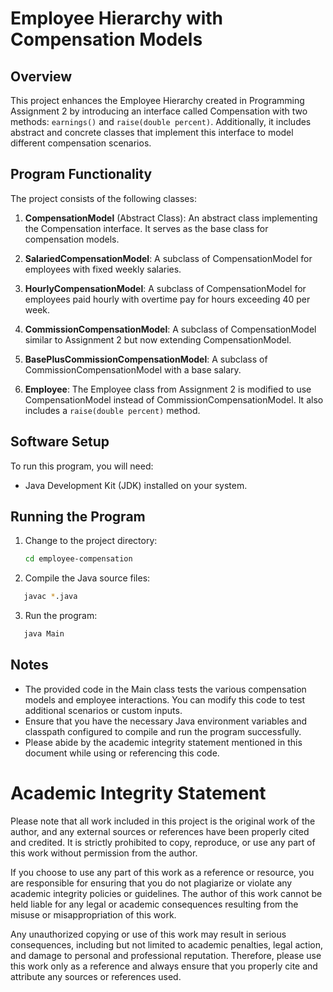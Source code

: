 # Employee Hierarchy with Compensation Models

## Overview

This project enhances the Employee Hierarchy created in Programming Assignment 2 by introducing an interface called Compensation with two methods: `earnings()` and `raise(double percent)`. Additionally, it includes abstract and concrete classes that implement this interface to model different compensation scenarios.

## Program Functionality

The project consists of the following classes:

1. **CompensationModel** (Abstract Class): An abstract class implementing the Compensation interface. It serves as the base class for compensation models.

2. **SalariedCompensationModel**: A subclass of CompensationModel for employees with fixed weekly salaries.

3. **HourlyCompensationModel**: A subclass of CompensationModel for employees paid hourly with overtime pay for hours exceeding 40 per week.

4. **CommissionCompensationModel**: A subclass of CompensationModel similar to Assignment 2 but now extending CompensationModel.

5. **BasePlusCommissionCompensationModel**: A subclass of CommissionCompensationModel with a base salary.

6. **Employee**: The Employee class from Assignment 2 is modified to use CompensationModel instead of CommissionCompensationModel. It also includes a `raise(double percent)` method.

## Software Setup

To run this program, you will need:

- Java Development Kit (JDK) installed on your system.

## Running the Program

1. Change to the project directory:

   ```bash
   cd employee-compensation
   ```

2. Compile the Java source files:

```bash
   javac *.java
   ```

3. Run the program:

```bash
   java Main
   ```

## Notes

- The provided code in the Main class tests the various compensation models and employee interactions. You can modify this code to test additional scenarios or custom inputs.
- Ensure that you have the necessary Java environment variables and classpath configured to compile and run the program successfully.
- Please abide by the academic integrity statement mentioned in this document while using or referencing this code.




# Academic Integrity Statement

Please note that all work included in this project is the original work of the author, and any external sources or references have been properly cited and credited. It is strictly prohibited to copy, reproduce, or use any part of this work without permission from the author.

If you choose to use any part of this work as a reference or resource, you are responsible for ensuring that you do not plagiarize or violate any academic integrity policies or guidelines. The author of this work cannot be held liable for any legal or academic consequences resulting from the misuse or misappropriation of this work.

Any unauthorized copying or use of this work may result in serious consequences, including but not limited to academic penalties, legal action, and damage to personal and professional reputation. Therefore, please use this work only as a reference and always ensure that you properly cite and attribute any sources or references used.
